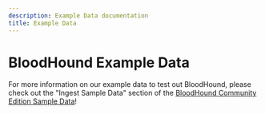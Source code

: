 ```yaml
---
description: Example Data documentation
title: Example Data
---
```


# BloodHound Example Data

For more information on our example data to test out BloodHound, please check out the "Ingest Sample Data" section of the [BloodHound Community Edition Sample Data](https://bloodhound.specterops.io/get-started/quickstart/ce-ingest-sample-data)!